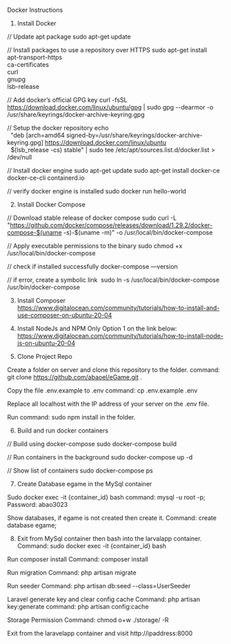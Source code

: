 Docker Instructions

1. Install Docker

// Update apt package
sudo apt-get update

// Install packages to use a repository over HTTPS
sudo apt-get install \
	apt-transport-https \
	ca-certificates \
	curl \
	gnupg \
	lsb-release

// Add docker’s official GPG key
curl -fsSL https://download.docker.com/linux/ubuntu/gpg | sudo gpg --dearmor -o /usr/share/keyrings/docker-archive-keyring.gpg

// Setup the docker repository
echo \
  "deb [arch=amd64 signed-by=/usr/share/keyrings/docker-archive-keyring.gpg] https://download.docker.com/linux/ubuntu \
  $(lsb_release -cs) stable" | sudo tee /etc/apt/sources.list.d/docker.list > /dev/null

// Install docker engine
sudo apt-get update
sudo apt-get install docker-ce docker-ce-cli containerd.io

// verify docker engine is installed
sudo docker run hello-world

2. Install Docker Compose

// Download stable release of docker compose
sudo curl -L "https://github.com/docker/compose/releases/download/1.29.2/docker-compose-$(uname -s)-$(uname -m)" -o /usr/local/bin/docker-compose

// Apply executable permissions to the binary
sudo chmod +x /usr/local/bin/docker-compose

// check if installed successfully
docker-compose —version

// if error, create a symbolic link 
sudo ln -s /usr/local/bin/docker-compose /usr/bin/docker-compose


3. Install Composer
https://www.digitalocean.com/community/tutorials/how-to-install-and-use-composer-on-ubuntu-20-04

4. Install NodeJs and NPM
Only Option 1 on the link below:
https://www.digitalocean.com/community/tutorials/how-to-install-node-js-on-ubuntu-20-04

5. Clone Project Repo

Create a folder on server and clone this repository to the folder. command: git clone https://github.com/abaoel/eGame.git .

Copy the file .env.example to .env
command: cp .env.example .env

Replace all localhost with the IP address of your server on the .env file.

Run command: sudo npm install in the folder.

6. Build and run docker containers

// Build using docker-compose
sudo docker-compose build

// Run containers in the background
sudo docker-compose up -d

// Show list of containers
sudo docker-compose ps


7. Create Database egame in the MySql container

Sudo docker exec -it {container_id} bash
command: mysql -u root -p;
Password: abao3023

Show databases, if egame is not created then create it.
Command: create database egame;

8. Exit from MySql container then bash into the larvalapp container.
Command: sudo docker exec -it {container_id} bash

Run composer install
Command: composer install

Run migration
Command: php artisan migrate

Run seeder
Command: php artisan db:seed --class=UserSeeder

Laravel generate key and clear config cache
Command: php artisan key:generate
command: php artisan config:cache

Storage Permission
Command: chmod o+w ./storage/ -R

Exit from the laravelapp container and visit
http://ipaddress:8000

